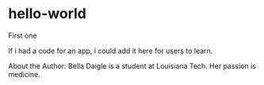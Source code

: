 # hello-world
First one

If i had a code for an app, i could add it here for users to learn.

About the Author:
Bella Daigle is a student at Louisiana Tech. Her passion is medicine.
